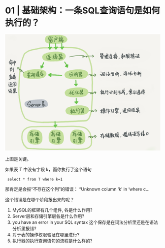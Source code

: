 # 01 | 基础架构：一条SQL查询语句是如何执行的？

![](./images/01-1.png)


上图是关键。

如果表 T 中没有字段 k，而你执行了这个语句 
```
 select * from T where k=1
```
那肯定是会报“不存在这个列”的错误： “Unknown column ‘k’ in ‘where c...
 
这个错误是在哪个阶段报出来的呢？

1. MySQL的框架有几个组件, 各是什么作用? 
2. Server层和存储引擎层各是什么作用?
3. you have an error in your SQL syntax 这个保存是在词法分析里还是在语法分析里报错?
4. 对于表的操作权限验证在哪里进行?
5. 执行器的执行查询语句的流程是什么样的? 